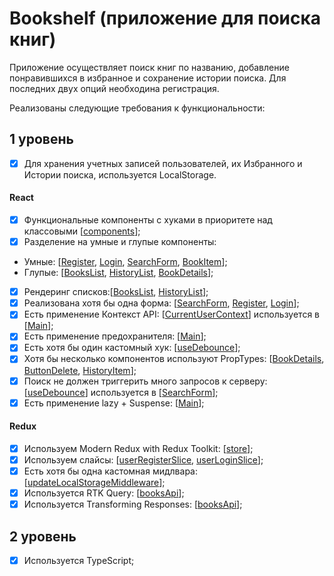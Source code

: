# Bookshelf (приложение для поиска книг)

Приложение осуществляет поиск книг по названию, добавление понравившихся в избранное и сохранение истории поиска. Для последних двух опций необходина регистрация.

Реализованы следующие требования к функциональности:

## 1 уровень

- [x] Для хранения учетных записей пользователей, их Избранного и Истории поиска, используется LocalStorage.

#### React

- [x] Функциональные компоненты c хуками в приоритете над классовыми [[components](https://github.com/Dima-Penzev/bookshelf/tree/main/src/components)];
- [x] Разделение на умные и глупые компоненты:
- Умные: [[Register](https://github.com/Dima-Penzev/bookshelf/blob/main/src/pages/register/register.tsx), [Login](https://github.com/Dima-Penzev/bookshelf/blob/main/src/pages/login/login.tsx), [SearchForm](https://github.com/Dima-Penzev/bookshelf/blob/main/src/components/search-form/search-form.tsx), [BookItem](https://github.com/Dima-Penzev/bookshelf/blob/main/src/components/book-item/book-item.tsx)];
- Глупые: [[BooksList](https://github.com/Dima-Penzev/bookshelf/blob/main/src/components/books-list/books-list.tsx), [HistoryList](https://github.com/Dima-Penzev/bookshelf/blob/main/src/components/history-list/history-list.tsx), [BookDetails](https://github.com/Dima-Penzev/bookshelf/blob/main/src/components/book-details/book-details.tsx)];
- [x] Рендеринг списков:[[BooksList](https://github.com/Dima-Penzev/bookshelf/blob/main/src/components/books-list/books-list.tsx), [HistoryList](https://github.com/Dima-Penzev/bookshelf/blob/main/src/components/history-list/history-list.tsx)];
- [x] Реализована хотя бы одна форма: [[SearchForm](https://github.com/Dima-Penzev/bookshelf/blob/main/src/components/search-form/search-form.tsx), [Register](https://github.com/Dima-Penzev/bookshelf/blob/main/src/pages/register/register.tsx), [Login](https://github.com/Dima-Penzev/bookshelf/blob/main/src/pages/login/login.tsx)];
- [x] Есть применение Контекст API: [[CurrentUserContext](https://github.com/Dima-Penzev/bookshelf/blob/feature/context-api/src/contexts/current-user-context.tsx)] используется в [[Main](https://github.com/Dima-Penzev/bookshelf/blob/main/src/components/main/main.tsx)];
- [x] Есть применение предохранителя: [[Main](https://github.com/Dima-Penzev/bookshelf/blob/main/src/components/main/main.tsx)];
- [x] Есть хотя бы один кастомный хук: [[useDebounce](https://github.com/Dima-Penzev/bookshelf/blob/feature/context-api/src/hooks/use-debounce.tsx)];
- [x] Хотя бы несколько компонентов используют PropTypes: [[BookDetails](https://github.com/Dima-Penzev/bookshelf/blob/main/src/components/book-details/book-details.tsx), [ButtonDelete](https://github.com/Dima-Penzev/bookshelf/blob/main/src/components/button-delete/button-delete.tsx), [HistoryItem](https://github.com/Dima-Penzev/bookshelf/blob/main/src/components/history-item/history-item.tsx)];
- [x] Поиск не должен триггерить много запросов к серверу: [[useDebounce](https://github.com/Dima-Penzev/bookshelf/blob/feature/context-api/src/hooks/use-debounce.tsx)] используется в [[SearchForm](https://github.com/Dima-Penzev/bookshelf/blob/main/src/components/search-form/search-form.tsx)];
- [x] Есть применение lazy + Suspense: [[Main](https://github.com/Dima-Penzev/bookshelf/blob/main/src/components/main/main.tsx)];

#### Redux

- [x] Используем Modern Redux with Redux Toolkit: [[store](https://github.com/Dima-Penzev/bookshelf/blob/main/src/redux/store.tsx)];
- [x] Используем слайсы: [[userRegisterSlice](https://github.com/Dima-Penzev/bookshelf/blob/main/src/redux/user-register-slice.tsx), [userLoginSlice](https://github.com/Dima-Penzev/bookshelf/blob/main/src/redux/user-login-slice.tsx)];
- [x] Есть хотя бы одна кастомная мидлвара: [[updateLocalStorageMiddleware](https://github.com/Dima-Penzev/bookshelf/blob/main/src/redux/update-local-storage-middleware.tsx)];
- [x] Используется RTK Query: [[booksApi](https://github.com/Dima-Penzev/bookshelf/blob/main/src/redux/books-api.tsx)];
- [x] Используется Transforming Responses: [[booksApi](https://github.com/Dima-Penzev/bookshelf/blob/main/src/redux/books-api.tsx)];

## 2 уровень

- [x] Используется TypeScript;
